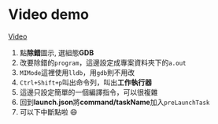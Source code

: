 # Video demo

[Video](https://youtu.be/Ok4p1XgZGEY)

1. 點**除錯**圖示, 選組態**GDB**
2. 改要除錯的`program`，這邊設定成專案資料夾下的`a.out`
3. `MIMode`這裡使用`lldb`，用`gdb`則不用改
4. `Ctrl+Shift+p`叫出命令列，叫出**工作執行器**
5. 這邊只設定簡單的一個編譯指令，可以很複雜
6. 回到**launch.json**將**command/taskName**加入`preLaunchTask`
7. 可以下中斷點啦 :smile: